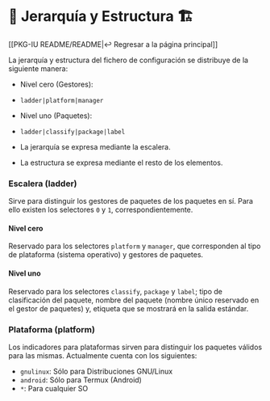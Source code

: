 # 🤴 Jerarquía y Estructura 🏗️

[[PKG-IU README/README|↩️ Regresar a la página principal]]

La jerarquía y estructura del fichero de configuración se distribuye de la siguiente manera:

- Nivel cero (Gestores):
- `ladder|platform|manager`
- Nivel uno (Paquetes):
- `ladder|classify|package|label`

- La jerarquía se expresa mediante la escalera.
- La estructura se expresa mediante el resto de los elementos.

### Escalera (ladder)

Sirve para distinguir los gestores de paquetes de los paquetes en sí. Para ello existen los selectores `0` y `1`, correspondientemente.

#### Nivel cero

Reservado para los selectores `platform` y `manager`, que corresponden al tipo de plataforma (sistema operativo) y gestores de paquetes.

#### Nivel uno

Reservado para los selectores `classify`, `package` y `label`; tipo de clasificación del paquete, nombre del paquete (nombre único reservado en el gestor de paquetes) y, etiqueta que se mostrará en la salida estándar.

### Plataforma (platform)

Los indicadores para plataformas sirven para distinguir los paquetes válidos para las mismas. Actualmente cuenta con los siguientes:

- `gnulinux`: Sólo para Distribuciones GNU/Linux
- `android`: Sólo para Termux (Android)
- `*`: Para cualquier SO
